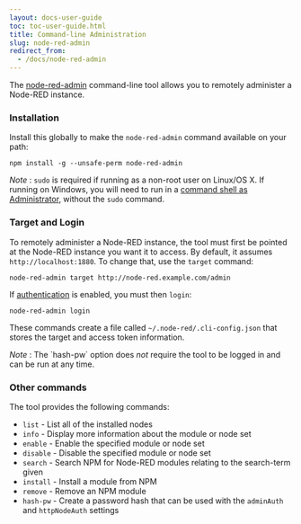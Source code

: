 ```yaml
---
layout: docs-user-guide
toc: toc-user-guide.html
title: Command-line Administration
slug: node-red-admin
redirect_from:
  - /docs/node-red-admin
---
```


The [node-red-admin](http://npmjs.org/package/node-red-admin) command-line tool allows you to remotely administer a Node-RED
instance.

### Installation

Install this globally to make the `node-red-admin` command available on
your path:

    npm install -g --unsafe-perm node-red-admin

<div class="doc-callout">
<em>Note</em> : <code>sudo</code> is required if running as a non-root user on Linux/OS X. If
running on Windows, you will need to run in a <a href="https://technet.microsoft.com/en-gb/library/cc947813%28v=ws.10%29.aspx">command shell as Administrator</a>,
without the <code>sudo</code> command.
</div>


### Target and Login

To remotely administer a Node-RED instance, the tool must first be pointed at the Node-RED instance you want
it to access. By default, it assumes `http://localhost:1880`. To change that, use the `target` command:

    node-red-admin target http://node-red.example.com/admin

If [authentication](/docs/user-guide/runtime/securing-node-red) is enabled, you must then `login`:

    node-red-admin login

These commands create a file called `~/.node-red/.cli-config.json` that stores
the target and access token information.

<div class="doc-callout">
<em>Note</em> : The `hash-pw` option does <i>not</i> require the tool to be logged in and can be run at any time.
</div>

### Other commands

The tool provides the following commands:

 - `list` - List all of the installed nodes
 - `info` - Display more information about the module or node set
 - `enable` - Enable the specified module or node set
 - `disable` - Disable the specified module or node set
 - `search` - Search NPM for Node-RED modules relating to the search-term given
 - `install` - Install a module from NPM
 - `remove` - Remove an NPM module
 - `hash-pw` - Create a password hash that can be used with the `adminAuth` and `httpNodeAuth` settings
